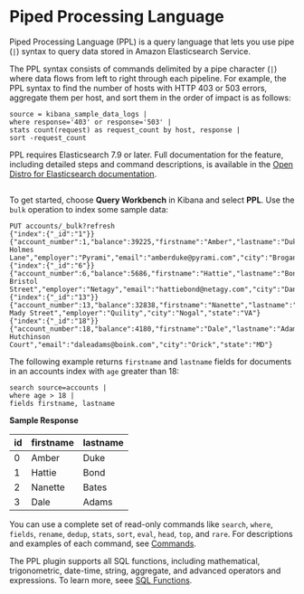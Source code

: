 # Piped Processing Language<a name="ppl"></a>

Piped Processing Language \(PPL\) is a query language that lets you use pipe \(`|`\) syntax to query data stored in Amazon Elasticsearch Service\.

The PPL syntax consists of commands delimited by a pipe character \(`|`\) where data flows from left to right through each pipeline\. For example, the PPL syntax to find the number of hosts with HTTP 403 or 503 errors, aggregate them per host, and sort them in the order of impact is as follows:

```
source = kibana_sample_data_logs | 
where response='403' or response='503' | 
stats count(request) as request_count by host, response | 
sort -request_count
```

PPL requires Elasticsearch 7\.9 or later\. Full documentation for the feature, including detailed steps and command descriptions, is available in the [Open Distro for Elasticsearch documentation](https://opendistro.github.io/for-elasticsearch-docs/docs/ppl/)\.

## <a name="ppl-gs"></a>

To get started, choose **Query Workbench** in Kibana and select **PPL**\. Use the `bulk` operation to index some sample data: 

```
PUT accounts/_bulk?refresh
{"index":{"_id":"1"}}
{"account_number":1,"balance":39225,"firstname":"Amber","lastname":"Duke","age":32,"gender":"M","address":"880 Holmes Lane","employer":"Pyrami","email":"amberduke@pyrami.com","city":"Brogan","state":"IL"}
{"index":{"_id":"6"}}
{"account_number":6,"balance":5686,"firstname":"Hattie","lastname":"Bond","age":36,"gender":"M","address":"671 Bristol Street","employer":"Netagy","email":"hattiebond@netagy.com","city":"Dante","state":"TN"}
{"index":{"_id":"13"}}
{"account_number":13,"balance":32838,"firstname":"Nanette","lastname":"Bates","age":28,"gender":"F","address":"789 Mady Street","employer":"Quility","city":"Nogal","state":"VA"}
{"index":{"_id":"18"}}
{"account_number":18,"balance":4180,"firstname":"Dale","lastname":"Adams","age":33,"gender":"M","address":"467 Hutchinson Court","email":"daleadams@boink.com","city":"Orick","state":"MD"}
```

The following example returns `firstname` and `lastname` fields for documents in an accounts index with `age` greater than 18:

```
search source=accounts | 
where age > 18 | 
fields firstname, lastname
```


**Sample Response**  

| id | firstname | lastname | 
| --- | --- | --- | 
| 0 | Amber | Duke | 
| 1 | Hattie | Bond | 
| 2 | Nanette | Bates | 
| 3 | Dale | Adams | 

You can use a complete set of read\-only commands like `search`, `where`, `fields`, `rename`, `dedup`, `stats`, `sort`, `eval`, `head`, `top`, and `rare`\. For descriptions and examples of each command, see [Commands](https://opendistro.github.io/for-elasticsearch-docs/docs/ppl/commands/)\.

The PPL plugin supports all SQL functions, including mathematical, trigonometric, date\-time, string, aggregate, and advanced operators and expressions\. To learn more, seee [SQL Functions](https://opendistro.github.io/for-elasticsearch-docs/docs/sql/functions/)\.